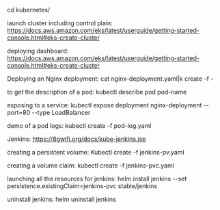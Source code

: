 cd kubernetes/

launch cluster including control plain:
https://docs.aws.amazon.com/eks/latest/userguide/getting-started-console.html#eks-create-cluster

deploying dashboard:
https://docs.aws.amazon.com/eks/latest/userguide/getting-started-console.html#eks-create-cluster

Deploying an Nginx deployment:
cat nginx-deployment.yaml|k create -f -

to get the description of a pod:
kubectl describe pod pod-name

exposing to a service:
kubectl expose deployment nginx-deployment --port=80 --type LoadBalancer

demo of a pod logs:
kubectl create -f pod-log.yaml

Jenkins:
https://8gwifi.org/docs/kube-jenkins.jsp

creating a persistent volume:
Kubectl create -f jenkins-pv.yaml

creating a volume claim:
kubectl create -f jenkins-pvc.yaml

launching all the resources for jenkins:
helm install jenkins --set persistence.existingClaim=jenkins-pvc stable/jenkins

uninstall jenkins:
helm uninstall jenkins
